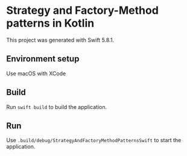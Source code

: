 # Strategy and Factory-Method patterns in Kotlin 

This project was generated with Swift 5.8.1.  

## Environment setup

Use macOS with XCode

## Build

Run `swift build` to build the application.

## Run

Use `.build/debug/StrategyAndFactoryMethodPatternsSwift` to start the application.   



